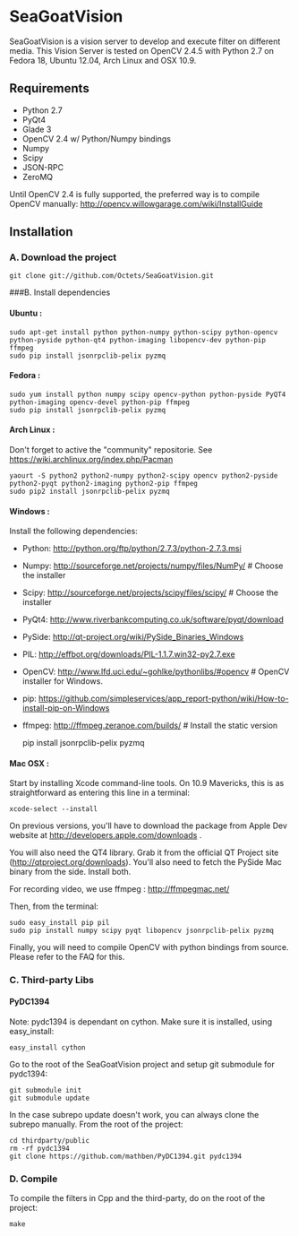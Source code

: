 SeaGoatVision
=============
SeaGoatVision is a vision server to develop and execute filter on different media.
This Vision Server is tested on OpenCV 2.4.5 with Python 2.7 on Fedora 18, Ubuntu 12.04, Arch Linux and OSX 10.9.

Requirements
------------

 - Python 2.7
 - PyQt4
 - Glade 3
 - OpenCV 2.4 w/ Python/Numpy bindings
 - Numpy
 - Scipy
 - JSON-RPC
 - ZeroMQ

Until OpenCV 2.4 is fully supported, the preferred way is to compile OpenCV manually:
http://opencv.willowgarage.com/wiki/InstallGuide

Installation
------------
### A. Download the project
	git clone git://github.com/Octets/SeaGoatVision.git

###B. Install dependencies
#### Ubuntu :
	sudo apt-get install python python-numpy python-scipy python-opencv python-pyside python-qt4 python-imaging libopencv-dev python-pip ffmpeg
	sudo pip install jsonrpclib-pelix pyzmq

#### Fedora :
	sudo yum install python numpy scipy opencv-python python-pyside PyQT4 python-imaging opencv-devel python-pip ffmpeg
	sudo pip install jsonrpclib-pelix pyzmq

#### Arch Linux :
Don't forget to active the "community" repositorie. See https://wiki.archlinux.org/index.php/Pacman

	yaourt -S python2 python2-numpy python2-scipy opencv python2-pyside python2-pyqt python2-imaging python2-pip ffmpeg
	sudo pip2 install jsonrpclib-pelix pyzmq

#### Windows :
Install the following dependencies:

 - Python:	http://python.org/ftp/python/2.7.3/python-2.7.3.msi
 - Numpy:	http://sourceforge.net/projects/numpy/files/NumPy/	# Choose the installer
 - Scipy:	http://sourceforge.net/projects/scipy/files/scipy/	# Choose the installer
 - PyQt4:	http://www.riverbankcomputing.co.uk/software/pyqt/download
 - PySide:	http://qt-project.org/wiki/PySide_Binaries_Windows
 - PIL:		http://effbot.org/downloads/PIL-1.1.7.win32-py2.7.exe
 - OpenCV:	http://www.lfd.uci.edu/~gohlke/pythonlibs/#opencv	# OpenCV installer for Windows.
 - pip:		https://github.com/simpleservices/app_report-python/wiki/How-to-install-pip-on-Windows
 - ffmpeg:	http://ffmpeg.zeranoe.com/builds/	# Install the static version

	pip install jsonrpclib-pelix pyzmq

#### Mac OSX :
Start by installing Xcode command-line tools. On 10.9 Mavericks, this is as straightforward as entering this line in a terminal:

	xcode-select --install

On previous versions, you'll have to download the package from Apple Dev website at http://developers.apple.com/downloads .

You will also need the QT4 library. Grab it from the official QT Project site (http://qtproject.org/downloads). You'll also need to fetch the PySide Mac binary from the side. Install both.

For recording video, we use ffmpeg : http://ffmpegmac.net/

Then, from the terminal:

	sudo easy_install pip pil
	sudo pip install numpy scipy pyqt libopencv jsonrpclib-pelix pyzmq

Finally, you will need to compile OpenCV with python bindings from source. Please refer to the FAQ for this.

### C. Third-party Libs

#### PyDC1394

Note: pydc1394 is dependant on cython. Make sure it is installed, using easy_install:

	easy_install cython
	
Go to the root of the SeaGoatVision project and setup git submodule for pydc1394:

	git submodule init
	git submodule update
	
In the case subrepo update doesn't work, you can always clone the subrepo manually. From the root of the project:

	cd thirdparty/public
	rm -rf pydc1394
	git clone https://github.com/mathben/PyDC1394.git pydc1394

### D. Compile
To compile the filters in Cpp and the third-party, do on the root of the project:

	make

